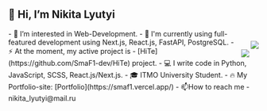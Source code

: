 ## 👋 Hi, I’m Nikita Lyutyi

<img align="right" src="https://github-readme-stats.vercel.app/api?username=SmaF1-dev&show_icons=true&icon_color=600fc8&text_color=3959ad&bg_color=161b22&count_private=true&include_all_commits=true" style="padding-top: 23px;"/>
<img align="right" src="https://github-readme-stats.vercel.app/api/top-langs/?username=SmaF1-dev&hide=php&layout=compact" style="padding-top: 40px;">
- 👀 I’m interested in Web-Development.
- 🌱 I'm currently using full-featured development using Next.js, React.js, FastAPI, PostgreSQL.
- ⚡ At the moment, my active project is - [HiTe](https://github.com/SmaF1-dev/HiTe) project.
- 💻 I write code in Python, JavaScript, SCSS, React.js/Next.js.
- 🎓 ITMO University Student.
- 🔥 My Portfolio-site: [Portfolio](https://smaf1.vercel.app/)
- 📫How to reach me - nikita_lyutyi@mail.ru
